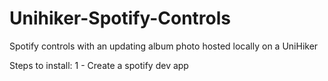 # Unihiker-Spotify-Controls
Spotify controls with an updating album photo hosted locally on a UniHiker

Steps to install: 
1 - Create a spotify dev app
